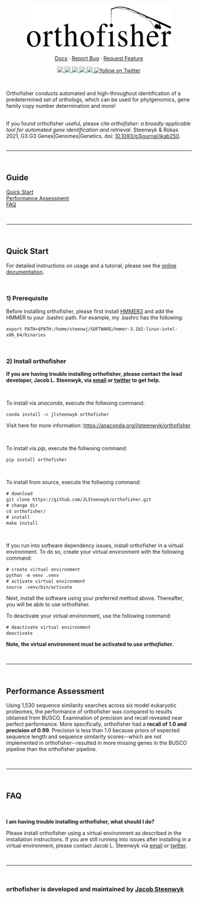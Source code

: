 <p align="center">
  <a href="https://github.com/jlsteenwyk/orthofisher">
    <img src="https://raw.githubusercontent.com/JLSteenwyk/orthofisher/master/docs/_static/img/orthofisher.jpg" alt="Logo" width="400">
  </a>
  <p align="center">
    <a href="https://jlsteenwyk.com/orthofisher/">Docs</a>
    ·
    <a href="https://github.com/jlsteenwyk/orthofisher/issues">Report Bug</a>
    ·
    <a href="https://github.com/jlsteenwyk/orthofisher/issues">Request Feature</a>
  </p>
    <p align="center">
        <a href="https://lbesson.mit-license.org/" alt="License">
            <img src="https://img.shields.io/badge/License-MIT-blue.svg">
        </a>
        <a href="https://pypi.org/project/orthofisher/" alt="PyPI - Python Version">
            <img src="https://img.shields.io/pypi/pyversions/orthofisher">
        </a>
        <a href="https://github.com/JLSteenwyk/orthofisher/actions" alt="Build">
            <img src="https://img.shields.io/github/workflow/status/jlsteenwyk/orthofisher/CI">
        </a>
        <a href="https://codecov.io/gh/jlsteenwyk/orthofisher" alt="Coverage">
          <img src="https://codecov.io/gh/JLSteenwyk/orthofisher/branch/main/graph/badge.svg?token=7LYMLHDL9D"/>
        </a>
        <a href="https://github.com/jlsteenwyk/orthofisher/graphs/contributors" alt="Contributors">
            <img src="https://img.shields.io/github/contributors/jlsteenwyk/orthofisher">
        </a>
        <a href="https://twitter.com/intent/follow?screen_name=jlsteenwyk" alt="Author Twitter">
            <img src="https://img.shields.io/twitter/follow/jlsteenwyk?style=social&logo=twitter"
                alt="follow on Twitter">
        </a>
    </p>
</p>

<br />

Orthofisher conducts automated and high-throughout identification of a predetermined set of orthologs, which can be used for phylgenomics, gene family copy number determination and more!<br /><br />

If you found orthofisher useful, please cite *orthofisher: a broadly applicable tool for automated gene identification and retrieval*. Steenwyk & Rokas 2021, G3 G3 Genes|Genomes|Genetics. doi: [10.1093/g3journal/jkab250](https://academic.oup.com/g3journal/advance-article/doi/10.1093/g3journal/jkab250/6321954?login=true).
<br /><br />

---

<br />

## Guide
[Quick Start](#quick-start)<br />
[Performance Assessment](#performance-assessment)<br />
[FAQ](#faq)

<br />

---

<br/>

## Quick Start

For detailed instructions on usage and a tutorial, please see the [online documentation](https://jlsteenwyk.com/orthofisher/).

<br/>

### 1) Prerequisite
Before installing orthofisher, please first install [HMMER3](http://hmmer.org/documentation.html) and add the HMMER to your .bashrc path. For example, my .bashrc has the following:

```shell
export PATH=$PATH:/home/steenwj/SOFTWARE/hmmer-3.1b2-linux-intel-x86_64/binaries
```

<br/>

### 2) Install orthofisher

**If you are having trouble installing orthofisher, please contact the lead developer, Jacob L. Steenwyk, via [email](https://jlsteenwyk.com/contact.html) or [twitter](https://twitter.com/jlsteenwyk) to get help.**

<br/>

To install via *anaconda*, execute the follwoing command:
``` shell
conda install -c jlsteenwyk orthofisher
```
Visit here for more information: https://anaconda.org/jlsteenwyk/orthofisher

<br/>

To install via *pip*, execute the follwoing command:
```shell
pip install orthofisher
```

<br />

To install from source, execute the follwoing command:
```shell
# download
git clone https://github.com/JLSteenwyk/orthofisher.git
# change dir
cd orthofisher/
# install
make install
```

<br/>

If you run into software dependency issues, install orthofisher in a virtual environment. To do so, create your virtual environment with the following command: 
```shell
# create virtual environment
python -m venv .venv
# activate virtual environment
source .venv/bin/activate
```

Next, install the software using your preferred method above. Thereafter, you will be able to use orthofisher.

To deactivate your virtual environment, use the following command:
```shell
# deactivate virtual environment
deactivate
```
**Note, the virtual environment must be activated to use *orthofisher*.**

<br />

---

<br />

## Performance Assessment
Using 1,530 sequence similarity searches across six model eukaryotic proteomes, the performance of orthofisher was compared to results obtained from BUSCO. Examination of precision and recall revealed near perfect performance. More specifically, orthofisher had a <strong>recall of 1.0 and precision of 0.99</strong>. Precision is less than 1.0 because priors of expected sequence length and sequence similarity scores--which are not implemented in orthofisher--resulted in more missing genes in the BUSCO pipeline than the orthofisher pipeline.

<br />

---

<br />

## FAQ

<br />

<strong>I am having trouble installing orthofisher, what should I do?</strong>

Please install orthofisher using a virtual environment as described in the installation instructions. If you are still running into issues after installing in a virtual environment, please contact Jacob L. Steenwyk via [email](https://jlsteenwyk.com/contact.html) or [twitter](https://twitter.com/jlsteenwyk).

<br />

---

<br />

### orthofisher is developed and maintained by [Jacob Steenwyk](https://jlsteenwyk.github.io/)

